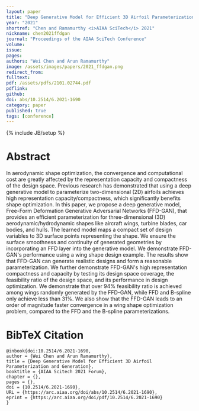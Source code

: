 ```yaml
---
layout: paper
title: "Deep Generative Model for Efficient 3D Airfoil Parameterization and Generation"
year: "2021"
shortref: "Chen and Ramamurthy <i>AIAA SciTech</i> 2021"
nickname: chen2021ffdgan
journal: "Proceedings of the AIAA SciTech Conference"
volume: 
issue: 
pages: 
authors: "Wei Chen and Arun Ramamurthy"
image: /assets/images/papers/2021_ffdgan.png
redirect_from: 
fulltext: 
pdf: /assets/pdfs/2101.02744.pdf
pdflink: 
github: 
doi: abs/10.2514/6.2021-1690
category: paper
published: true
tags: [conference]
---
```

{% include JB/setup %}

# Abstract 

In aerodynamic shape optimization, the convergence and computational cost are greatly affected by the representation capacity and compactness of the design space. Previous research has demonstrated that using a deep generative model to parameterize two-dimensional (2D) airfoils achieves high representation capacity/compactness, which significantly benefits shape optimization. In this paper, we propose a deep generative model, Free-Form Deformation Generative Adversarial Networks (FFD-GAN), that provides an efficient parameterization for three-dimensional (3D) aerodynamic/hydrodynamic shapes like aircraft wings, turbine blades, car bodies, and hulls. The learned model maps a compact set of design variables to 3D surface points representing the shape. We ensure the surface smoothness and continuity of generated geometries by incorporating an FFD layer into the generative model. We demonstrate FFD-GAN's performance using a wing shape design example. The results show that FFD-GAN can generate realistic designs and form a reasonable parameterization. We further demonstrate FFD-GAN's high representation compactness and capacity by testing its design space coverage, the feasibility ratio of the design space, and its performance in design optimization. We demonstrate that over 94% feasibility ratio is achieved among wings randomly generated by the FFD-GAN, while FFD and B-spline only achieve less than 31%. We also show that the FFD-GAN leads to an order of magnitude faster convergence in a wing shape optimization problem, compared to the FFD and the B-spline parameterizations.




# BibTeX Citation

```
@inbook{doi:10.2514/6.2021-1690,
author = {Wei Chen and Arun Ramamurthy},
title = {Deep Generative Model for Efficient 3D Airfoil Parameterization and Generation},
booktitle = {AIAA Scitech 2021 Forum},
chapter = {},
pages = {},
doi = {10.2514/6.2021-1690},
URL = {https://arc.aiaa.org/doi/abs/10.2514/6.2021-1690},
eprint = {https://arc.aiaa.org/doi/pdf/10.2514/6.2021-1690}
}
```
